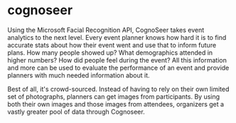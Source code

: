 # cognoseer
Using the Microsoft Facial Recognition API, CognoSeer takes event analytics to the next level. Every event planner knows how hard it is to find accurate stats about how their event went and use that to inform future plans. How many people showed up? What demographics attended in higher numbers? How did people feel during the event? All this information and more can be used to evaluate the performance of an event and provide planners with much needed information about it. 

Best of all, it's crowd-sourced. Instead of having to rely on their own limited set of photographs, planners can get images from participants. By using both their own images and those images from attendees, organizers get a vastly greater pool of data through Cognoseer.
